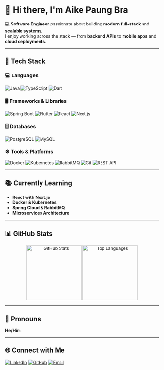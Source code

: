 # 👋 Hi there, I'm **Aike Paung Bra**

💻 **Software Engineer** passionate about building **modern full-stack** and **scalable systems**.  
I enjoy working across the stack — from **backend APIs** to **mobile apps** and **cloud deployments**.

---

## 🚀 Tech Stack

### 💻 Languages  
![Java](https://img.shields.io/badge/Java-%23ED8B00.svg?style=for-the-badge&logo=openjdk&logoColor=white)
![TypeScript](https://img.shields.io/badge/TypeScript-%23007ACC.svg?style=for-the-badge&logo=typescript&logoColor=white)
![Dart](https://img.shields.io/badge/Dart-%230175C2.svg?style=for-the-badge&logo=dart&logoColor=white)

### 🖥 Frameworks & Libraries  
![Spring Boot](https://img.shields.io/badge/Spring%20Boot-%236DB33F.svg?style=for-the-badge&logo=springboot&logoColor=white)
![Flutter](https://img.shields.io/badge/Flutter-%2302569B.svg?style=for-the-badge&logo=flutter&logoColor=white)
![React](https://img.shields.io/badge/React-%2361DAFB.svg?style=for-the-badge&logo=react&logoColor=black)
![Next.js](https://img.shields.io/badge/Next.js-%23000000.svg?style=for-the-badge&logo=nextdotjs&logoColor=white)

### 🗄 Databases  
![PostgreSQL](https://img.shields.io/badge/PostgreSQL-%23316192.svg?style=for-the-badge&logo=postgresql&logoColor=white)
![MySQL](https://img.shields.io/badge/MySQL-%234479A1.svg?style=for-the-badge&logo=mysql&logoColor=white)

### ⚙️ Tools & Platforms  
![Docker](https://img.shields.io/badge/Docker-%232496ED.svg?style=for-the-badge&logo=docker&logoColor=white)
![Kubernetes](https://img.shields.io/badge/Kubernetes-%23326CE5.svg?style=for-the-badge&logo=kubernetes&logoColor=white)
![RabbitMQ](https://img.shields.io/badge/RabbitMQ-%23FF6600.svg?style=for-the-badge&logo=rabbitmq&logoColor=white)
![Git](https://img.shields.io/badge/Git-%23F05033.svg?style=for-the-badge&logo=git&logoColor=white)
![REST API](https://img.shields.io/badge/REST-API-%23007EC6.svg?style=for-the-badge&logo=fastapi&logoColor=white)

---

## 📚 Currently Learning  
- **React with Next.js**  
- **Docker & Kubernetes**  
- **Spring Cloud & RabbitMQ**  
- **Microservices Architecture**

---

## 📊 GitHub Stats

<p align="center">
  <img height="180em" src="https://github-readme-stats.vercel.app/api?username=paung29&show_icons=true&theme=tokyonight" alt="GitHub Stats"/>
  <img height="180em" src="https://github-readme-stats.vercel.app/api/top-langs/?username=paung29&layout=compact&theme=tokyonight" alt="Top Languages"/>
</p>

---

## 💬 Pronouns  
**He/Him**

---

## 🌐 Connect with Me  
[![LinkedIn](https://img.shields.io/badge/LinkedIn-%230077B5.svg?style=for-the-badge&logo=linkedin&logoColor=white)](https://linkedin.com/in/YOUR_LINK)
[![GitHub](https://img.shields.io/badge/GitHub-%23121011.svg?style=for-the-badge&logo=github&logoColor=white)](https://github.com/paung29)
[![Email](https://img.shields.io/badge/Email-%23D14836.svg?style=for-the-badge&logo=gmail&logoColor=white)](mailto:YOUR_EMAIL)
